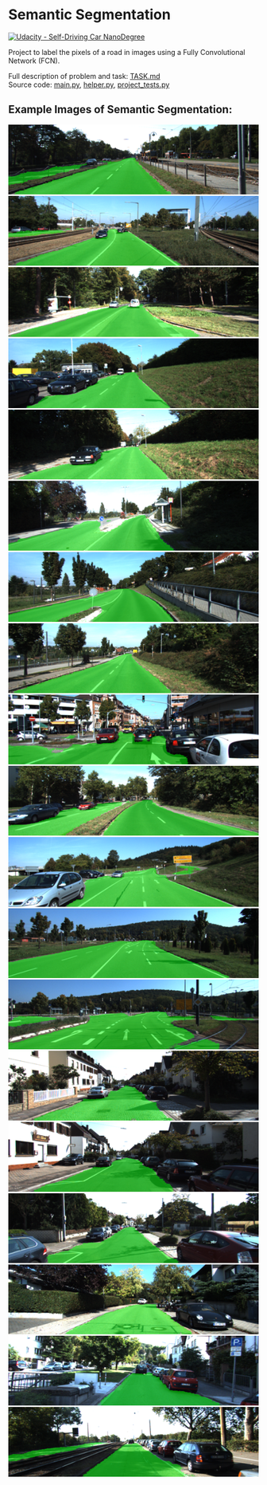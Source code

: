 # **Semantic Segmentation**
[![Udacity - Self-Driving Car NanoDegree](https://s3.amazonaws.com/udacity-sdc/github/shield-carnd.svg)](http://www.udacity.com/drive)

Project to label the pixels of a road in images using a Fully Convolutional Network (FCN).

Full description of problem and task: [TASK.md](TASK.md)  
Source code: [main.py](main.py), [helper.py](helper.py), [project_tests.py](project_tests.py)

## Example Images of Semantic Segmentation:

![alt text](./runs/1515592872.4980621/um_000002.png)
![alt text](./runs/1515592872.4980621/um_000005.png)
![alt text](./runs/1515592872.4980621/um_000007.png)
![alt text](./runs/1515592872.4980621/um_000015.png)
![alt text](./runs/1515592872.4980621/um_000019.png)
![alt text](./runs/1515592872.4980621/um_000028.png)
![alt text](./runs/1515592872.4980621/um_000029.png)
![alt text](./runs/1515592872.4980621/um_000033.png)
![alt text](./runs/1515592872.4980621/um_000061.png)
![alt text](./runs/1515592872.4980621/umm_000008.png)
![alt text](./runs/1515592872.4980621/umm_000035.png)
![alt text](./runs/1515592872.4980621/umm_000078.png)
![alt text](./runs/1515592872.4980621/umm_000082.png)
![alt text](./runs/1515592872.4980621/uu_000016.png)
![alt text](./runs/1515592872.4980621/uu_000017.png)
![alt text](./runs/1515592872.4980621/uu_000024.png)
![alt text](./runs/1515592872.4980621/uu_000058.png)
![alt text](./runs/1515592872.4980621/uu_000063.png)
![alt text](./runs/1515592872.4980621/uu_000077.png)

